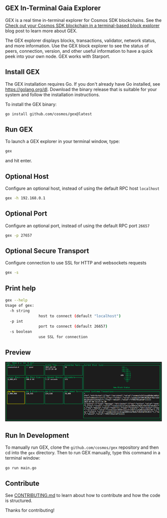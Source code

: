 ## GEX In-Terminal Gaia Explorer

GEX is a real time in-terminal explorer for Cosmos SDK blockchains. See the [Check out your Cosmos SDK blockchain in a terminal-based block explorer](https://blog.cosmos.network/gaia-explorer-in-terminal-f37a4ea52e3c) blog post to learn more about GEX.

The GEX explorer displays blocks, transactions, validator, network status, and more information. Use the GEX block explorer to see the status of peers, connection, version, and other useful information to have a quick peek into your own node. GEX works with Starport.

## Install GEX

The GEX installation requires Go. If you don't already have Go installed, see https://golang.org/dl. Download the binary release that is suitable for your system and follow the installation instructions.

To install the GEX binary:

```sh
go install github.com/cosmos/gex@latest
```

## Run GEX

To launch a GEX explorer in your terminal window, type:

```sh
gex
```

and hit enter.

## Optional Host

Configure an optional host, instead of using the default RPC host `localhost`

```sh
gex -h 192.168.0.1
```

## Optional Port

Configure an optional port, instead of using the default RPC port `26657`

```sh
gex -p 27657
```

## Optional Secure Transport
Configure connection to use SSL for HTTP and websockets requests
```sh
gex -s
```

## Print help
```sh
gex --help
Usage of gex:
  -h string
               host to connect (default "localhost")
  -p int
               port to connect (default 26657)
  -s boolean   
               use SSL for connection
```

## Preview

![Terminal Screenshot](./screenshot.png "Screenshot Application")

## Run In Development

To manually run GEX, clone the `github.com/cosmos/gex` repository and then cd into the `gex` directory. Then to run GEX manually, type this command in a terminal window:

`go run main.go`

## Contribute

See [CONTRIBUTING.md](./CONTRIBUTING.md) to learn about how to contribute and how the code is structured.

Thanks for contributing!
